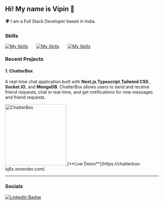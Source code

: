 ## Hi! My name is Vipin 👋
🌍  I am a Full Stack Developer based in India.
<br>

### Skills
[![My Skills](https://skillicons.dev/icons?i=html,css,tailwind)](https://skillicons.dev)
&nbsp;&nbsp;&nbsp;&nbsp;&nbsp;
[![My Skills](https://skillicons.dev/icons?i=js,ts,react,nextjs)](https://skillicons.dev)
&nbsp;&nbsp;&nbsp;&nbsp;&nbsp;
[![My Skills](https://skillicons.dev/icons?i=nodejs,mongodb,postman)](https://skillicons.dev)



### Recent Projects

#### 1. ChatterBox
A real-time chat application built with **Next.js**,**Typescript**,**Tailwind CSS** , **Socket.IO**, and **MongoDB**. ChatterBox allows users to send and receive friend requests, chat in real-time, and get notifications for new messages and friend requests.

<a href="https://chatterbox-lq8z.onrender.com">
    <img src="https://github.com/user-attachments/assets/32e0db9b-4bc7-463c-9c22-85846352d0f4" alt="ChatterBox" width="200"/>
</a>
[**Live Demo**](https://chatterbox-lq8z.onrender.com)

---

### Socials
<div id="badges">
  <a href="https://www.linkedin.com/in/vipin-jangra/">
    <img src="https://img.shields.io/badge/LinkedIn-blue?style=for-the-badge&logo=linkedin&logoColor=white" alt="LinkedIn Badge"/>
  </a>
</div>



